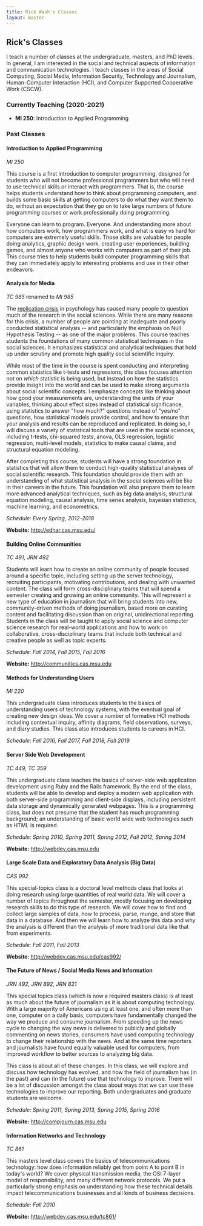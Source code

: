 ```yaml
---
title: Rick Wash's Classes
layout: master
---
```


Rick's Classes
--------------

I teach a number of classes at the undergraduate, masters, and PhD levels.  In general, I am interested in the social
and technical aspects of information and communication technologies.  I teach classes in the areas of Social Computing,
Social Media, Information Security, Technology and Journalism, Human-Computer Interaction (HCI), and Computer Supported
Cooperative Work (CSCW).

### Currently Teaching (2020-2021)

* **MI 250**: Introduction to Applied Programming

### Past Classes

#### Introduction to Applied Programming
*MI 250*

This course is a first introduction to computer programming, designed for
students who will not become professional programmers but who will need to use
technical skills or interact with programmers. That is, the course helps
students understand how to think about programming computers, and builds some
basic skills at getting computers to do what they want them to do, without an
expectation that they go on to take large numbers of future programming courses
or work professionally doing programming.

Everyone can learn to program. Everyone. And understanding more about how
computers work, how programmers work, and what is easy vs hard for computers
are extremely useful skills. Those skills are valuable for people doing
analytics, graphic design work, creating user experiences, building games, and
almost anyone who works with computers as part of their job. This course tries
to help students build computer programming skills that they can immediately
apply to interesting problems and use in their other endeavors.

#### Analysis for Media

*TC 985* renamed to *MI 985*

The [replication crisis](http://science.sciencemag.org/content/349/6251/aac4716) in psychology has caused many people to
question much of the research in the social sciences.  While there are many reasons for this crisis, a number of people
are pointing at inadequate and poorly conducted statistical analysis -- and particularly the emphasis on Null Hypothesis
Testing -- as one of the major problems.  This course teaches students the foundations of many common statistical
techniques in the social sciences.  It emphasizes statistical and analytical techniques that hold up under scrutiny and
promote high quality social scientific inquiry.

While most of the time in the course is spent conducting and interpreting common statistics like t-tests and
regressions, this class focuses attention not on *which* statistic is being used, but instead on how the statistics
provide insight into the world and can be used to make strong arguments about social scientific concepts. I emphasize
concepts like thinking about how good your measurements are, understanding the units of your variables, thinking about
effect sizes instead of statistical significance, using statistics to answer "how much?" questions instead of "yes/no"
questions, how statistical models provide control, and how to ensure that your analysis and results can be reproduced
and replicated. In doing so, I will discuss a variety of statistical tools that are used in the social sciences,
including t-tests, chi-squared tests, anova, OLS regression, logistic regression, multi-level models, statistics to make
causal claims, and structural equation modeling.

After completing this course, students will have a strong foundation in statistics that will allow them to conduct
high-quality statistical analyses of social scientific research.  This foundation should provide them with an
understanding of what statistical analysis in the social sciences will be like in their careers in the future. This
foundation will also prepare them to learn more advanced analytical techniques, such as big data analysis, structural
equation modeling, causal analysis, time series analysis, bayesian statistics, machine learning, and econometrics.

*Schedule: Every Spring, 2012-2018*

**Website:** <http://edhar.cas.msu.edu/>

#### Building Online Communities

*TC 491, JRN 492*

Students will learn how to create an online community of people focused around
a specific topic, including setting up the server technology, recruiting
participants, motivating contributions, and dealing with unwanted content.  The
class will form cross-disciplinary teams that will spend a semester creating
and growing an online community.  This will represent a new type of education
in journalism that will bring students into new, community-driven methods of
doing journalism, based more on curating content and facilitating discussion
than on original, unidirectional reporting.  Students in the class will be
taught to apply social science and computer science research for real-world
applications and how to work on collaborative, cross-disciplinary teams that
include both technical and creative people as well as topic experts.

*Schedule: Fall 2014, Fall 2015, Fall 2016*

**Website:** <http://communities.cas.msu.edu>


#### Methods for Understanding Users

*MI 220*

This undergraduate class introduces students to the basics of understanding users of technology systems, with the
eventual goal of creating new design ideas.  We cover a number of formative HCI methods including contextual inquiry,
affinity diagrams, field observations, surveys, and diary studies.  This class also introduces students to careers in
HCI.

*Schedule: Fall 2016, Fall 2017, Fall 2018, Fall 2019*


#### Server Side Web Development

*TC 449, TC 359*  

This undergraduate class teaches the basics of server-side web application development using Ruby and the Rails
framework. By the end of the class, students will be able to develop and deploy a modern web application with both
server-side programming and client-side displays, including persistent data storage and dynamically generated webpages.
This is a programming class, but does not presume that the student has much programming background; an understanding of
basic world wide web technologies such as HTML is required.

*Schedule: Spring 2010, Spring 2011, Spring 2012, Fall 2012, Spring 2014*

**Website:** <http://webdev.cas.msu.edu>

#### Large Scale Data and Exploratory Data Analysis (Big Data)

*CAS 992*

This special-topics class is a doctoral level methods class that looks at doing research using large quantities of real
world data. We will cover a number of topics throughout the semester, mostly focusing on developing research skills to
do this type of research. We will cover how to find and collect large samples of data, how to process, parse, munge, and
store that data in a database. And then we will learn how to analyze this data and why the analysis is different than
the analysis of more traditional data like that from experiments.

*Schedule: Fall 2011, Fall 2013*

**Website**: <http://webdev.cas.msu.edu/cas992/>

#### The Future of News / Social Media News and Information

*JRN 492, JRN 892, JRN 821*

This special topics class (which is now a required masters class) is at least as much about the future of journalism as
it is about computing technology. With a large majority of Americans using at least one, and often more than one,
computer on a daily basis, computers have fundamentally changed the way we produce and consume journalism. From speeding
up the news cycle to changing the way news is delivered to publicly and globally commenting on news stories, consumers
have used computing technology to change their relationship with the news. And at the same time reporters and
journalists have found equally valuable used for computers, from improved workflow to better sources to analyzing big
data.

This class is about all of these changes. In this class, we will explore and discuss how technology has evolved, and how
the field of journalism has (in the past) and can (in the future) use that technology to improve. There will be a lot of
discussion amongst the class about ways that we can use these technologies to improve our reporting. Both undergraduates
and graduate students are welcome.

*Schedule: Spring 2011, Spring 2013, Spring 2015, Spring 2016*

**Website:** <http://compjourn.cas.msu.edu>


#### Information Networks and Technology

*TC 861*

This masters level class covers the basics of telecommunications technology: how does information reliably get from
point A to point B in today's world? We cover physical transmission media, the OSI 7-layer model of responsibility, and
many different network protocols. We put a particularly strong emphasis on understanding how these technical details
impact telecommunications businesses and all kinds of business decisions.

*Schedule: Fall 2010*

**Website:** <http://webdev.cas.msu.edu/tc861/>



